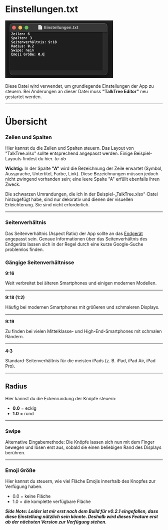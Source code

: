 # Einstellungen.txt

   <img src="./preview_settings.png" alt="preview_settings" width="345" height="184">

Diese Datei wird verwendet, um grundlegende Einstellungen der App zu steuern. Bei Änderungen an dieser Datei muss **"TalkTree Editor"** neu gestartet werden.

---

# Übersicht

### Zeilen und Spalten

Hier kannst du die Zeilen und Spalten steuern. Das Layout von "TalkTree.xlsx" sollte entsprechend angepasst werden. Einige Beispiel-Layouts findest du hier. _to-do_

**Wichtig:** In der Spalte **"A"** wird die Bezeichnung der Zeile erwartet (Symbol, Aussprache, Untertitel, Farbe, Link). Diese Bezeichnungen müssen jedoch nicht zwingend vorhanden sein; eine leere Spalte "A" erfüllt ebenfalls ihren Zweck.

Die schwarzen Umrandungen, die ich in der Beispiel-„TalkTree.xlsx“-Datei hinzugefügt habe, sind nur dekorativ und dienen der visuellen Erleichterung. Sie sind nicht erforderlich.

---

### Seitenverhältnis

Das Seitenverhältnis (Aspect Ratio) der App sollte an das [Endgerät](https://github.com/c-smo/TalkTree-App) angepasst sein. Genaue Informationen über das Seitenverhältnis des Endgeräts lassen sich in der Regel durch eine kurze Google-Suche problemlos finden.

### Gängige Seitenverhältnisse

**9:16**

Weit verbreitet bei älteren Smartphones und einigen modernen Modellen.

---

**9:18 (1:2)**

Häufig bei modernen Smartphones mit größeren und schmaleren Displays.

---

**9:19**

Zu finden bei vielen Mittelklasse- und High-End-Smartphones mit schmalen Rändern.

---

**4:3**

Standard-Seitenverhältnis für die meisten iPads (z. B. iPad, iPad Air, iPad Pro).

---

## Radius

Hier kannst du die Eckenrundung der Knöpfe steuern:

- **0.0** = eckig
- **1.0** = rund

---

### Swipe

Alternative Eingabemethode: Die Knöpfe lassen sich nun mit dem Finger bewegen und lösen erst aus, sobald sie einen beliebigen Rand des Displays berühren.

---

### Emoji Größe

Hier kannst du steuern, wie viel Fläche Emojis innerhalb des Knopfes zur Verfügung haben.

- 0.0 = keine Fläche
- 1.0 = die komplette verfügbare Fläche

**_Side Note: Leider ist mir erst nach dem Build für v0.2.1 eingefallen, dass diese Einstellung nützlich sein könnte. Deshalb wird dieses Feature erst ab der nächsten Version zur Verfügung stehen._**
